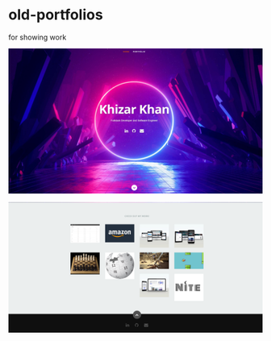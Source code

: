 # old-portfolios

for showing work

![Website example](/simple-react/portfolio-top.png)

![Website example](/simple-react/portfolio-work.png)
